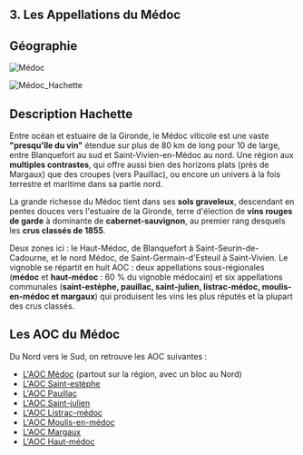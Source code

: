 ## 3. Les Appellations du Médoc

## Géographie

![Médoc](figures/Médoc.jpg)

![Médoc_Hachette](figures/Médoc_Hachette.jpeg)

## Description Hachette

Entre océan et estuaire de la Gironde, le Médoc viticole est une vaste **"presqu'île du vin"** étendue sur plus de 80 km de long pour 10 de large, entre Blanquefort au sud et Saint-Vivien-en-Médoc au nord. Une région aux **multiples contrastes**, qui offre aussi bien des horizons plats (près de Margaux) que des croupes (vers Pauillac), ou encore un univers à la fois terrestre et maritime dans sa partie nord.

La grande richesse du Médoc tient dans ses **sols graveleux**, descendant en pentes douces vers l'estuaire de la Gironde, terre d'élection de **vins rouges de garde** à dominante de **cabernet-sauvignon**, au premier rang desquels les **crus classés de 1855**.

Deux zones ici : le Haut-Médoc, de Blanquefort à Saint-Seurin-de-Cadourne, et le nord Médoc, de Saint-Germain-d'Esteuil à Saint-Vivien. Le vignoble se répartit en huit AOC : deux appellations sous-régionales (**médoc** et **haut-médoc** : 60 % du vignoble médocain) et six appellations communales (**saint-estèphe, pauillac, saint-julien, listrac-médoc, moulis-en-médoc et margaux**) qui produisent les vins les plus réputés et la plupart des crus classés.

## Les AOC du Médoc

Du Nord vers le Sud, on retrouve les AOC suivantes :

- [L'AOC Médoc](AOC_Médoc.md) (partout sur la région, avec un bloc au Nord)
- [L'AOC Saint-estèphe](AOC_Saint-estèphe.md)
- [L'AOC Pauillac](AOC_Pauillac.md)
- [L'AOC Saint-julien](AOC_Saint-julien.md)
- [L'AOC Listrac-médoc](AOC_Listrac-médoc.md)
- [L'AOC Moulis-en-médoc](AOC_Moulis-en-médoc.md)
- [L'AOC Margaux](AOC_Margaux.md)
- [L'AOC Haut-médoc](AOC_Haut-médoc.md)